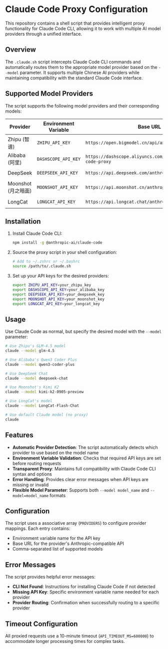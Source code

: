 # Claude Code Proxy Configuration

This repository contains a shell script that provides intelligent proxy functionality for Claude Code CLI, allowing it to work with multiple AI model providers through a unified interface.

## Overview

The `.claude.sh` script intercepts Claude Code CLI commands and automatically routes them to the appropriate model provider based on the `--model` parameter. It supports multiple Chinese AI providers while maintaining compatibility with the standard Claude Code interface.

## Supported Model Providers

The script supports the following model providers and their corresponding models:

| Provider | Environment Variable | Base URL | Supported Models |
|----------|---------------------|----------|------------------|
| Zhipu (智谱) | `ZHIPU_API_KEY` | `https://open.bigmodel.cn/api/anthropic` | `glm-4.5` |
| Alibaba (阿里) | `DASHSCOPE_API_KEY` | `https://dashscope.aliyuncs.com/api/v2/apps/claude-code-proxy` | `qwen3-coder-plus` |
| DeepSeek | `DEEPSEEK_API_KEY` | `https://api.deepseek.com/anthropic` | `deepseek-chat` |
| Moonshot (月之暗面) | `MOONSHOT_API_KEY` | `https://api.moonshot.cn/anthropic` | `kimi-k2-0905-preview` |
| LongCat | `LONGCAT_API_KEY` | `https://api.longcat.chat/anthropic` | `LongCat-Flash-Chat` |

## Installation

1. Install Claude Code CLI:
   ```bash
   npm install -g @anthropic-ai/claude-code
   ```

2. Source the proxy script in your shell configuration:
   ```bash
   # Add to ~/.zshrc or ~/.bashrc
   source /path/to/.claude.sh
   ```

3. Set up your API keys for the desired providers:
   ```bash
   export ZHIPU_API_KEY=your_zhipu_key
   export DASHSCOPE_API_KEY=your_alibaba_key
   export DEEPSEEK_API_KEY=your_deepseek_key
   export MOONSHOT_API_KEY=your_moonshot_key
   export LONGCAT_API_KEY=your_longcat_key
   ```

## Usage

Use Claude Code as normal, but specify the desired model with the `--model` parameter:

```bash
# Use Zhipu's GLM-4.5 model
claude --model glm-4.5

# Use Alibaba's Qwen3 Coder Plus
claude --model qwen3-coder-plus

# Use DeepSeek Chat
claude --model deepseek-chat

# Use Moonshot's Kimi K2
claude --model kimi-k2-0905-preview

# Use LongCat's model
claude --model LongCat-Flash-Chat

# Use default Claude model (no proxy)
claude
```

## Features

- **Automatic Provider Detection**: The script automatically detects which provider to use based on the model name
- **Environment Variable Validation**: Checks that required API keys are set before routing requests
- **Transparent Proxy**: Maintains full compatibility with Claude Code CLI syntax and options
- **Error Handling**: Provides clear error messages when API keys are missing or invalid
- **Flexible Model Parameter**: Supports both `--model model_name` and `--model=model_name` formats

## Configuration

The script uses a associative array (`PROVIDERS`) to configure provider mappings. Each entry contains:
- Environment variable name for the API key
- Base URL for the provider's Anthropic-compatible API
- Comma-separated list of supported models

## Error Messages

The script provides helpful error messages:
- **CLI Not Found**: Instructions for installing Claude Code if not detected
- **Missing API Key**: Specific environment variable name needed for each provider
- **Provider Routing**: Confirmation when successfully routing to a specific provider

## Timeout Configuration

All proxied requests use a 10-minute timeout (`API_TIMEOUT_MS=600000`) to accommodate longer processing times for complex tasks.